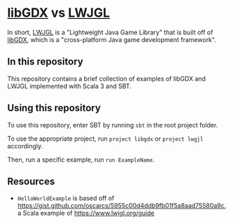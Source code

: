 # [libGDX](https://libgdx.com/) vs [LWJGL](https://www.lwjgl.org/)
In short, [LWJGL](https://www.lwjgl.org/) is a "Lightweight Java Game Library" that is built off of [libGDX](https://libgdx.com/), which is a "cross-platform Java game development framework".

## In this repository

This repository contains a brief collection of examples of libGDX and LWJGL implemented with Scala 3 and SBT.

## Using this repository
To use this repository, enter SBT by running `sbt` in the root project folder.

To use the appropriate project, run `project libgdx` or `project lwgjl` accordingly.

Then, run a specific example, run `run ExampleName`.

## Resources

* `HelloWorldExample` is based off of https://gist.github.com/oscarcs/5955c00d4ddb9fb01f5a8aad75580a9c, a Scala example of https://www.lwjgl.org/guide
